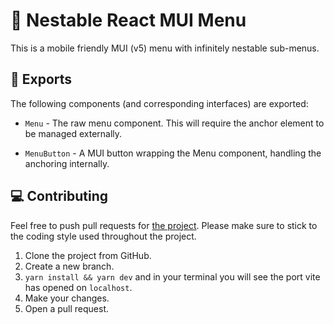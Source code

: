 # :newspaper: Nestable React MUI Menu

This is a mobile friendly MUI (v5) menu with infinitely nestable sub-menus.

## :information_desk_person: Exports

The following components (and corresponding interfaces) are exported:

- `Menu` - The raw menu component. This will require the anchor element to be managed externally.

- `MenuButton` - A MUI button wrapping the Menu component, handling the anchoring internally.

## :computer: Contributing

Feel free to push pull requests for [the project](https://github.com/KieranSutherland/nestable-mui-menu). Please make sure to stick to the coding style used throughout the project.

1. Clone the project from GitHub.
2. Create a new branch.
3. `yarn install && yarn dev` and in your terminal you will see the port vite has opened on `localhost`.
4. Make your changes.
5. Open a pull request.
